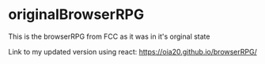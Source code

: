 # originalBrowserRPG
This is the browserRPG from FCC as it was in it's orginal state

Link to my updated version using react: https://oia20.github.io/browserRPG/
